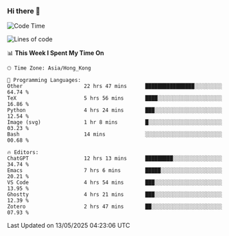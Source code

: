 ### Hi there 👋

<!--
**nicehiro/nicehiro** is a ✨ _special_ ✨ repository because its `README.md` (this file) appears on your GitHub profile.

Here are some ideas to get you started:

- 🔭 I’m currently working on ...
- 🌱 I’m currently learning ...
- 👯 I’m looking to collaborate on ...
- 🤔 I’m looking for help with ...
- 💬 Ask me about ...
- 📫 How to reach me: ...
- 😄 Pronouns: ...
- ⚡ Fun fact: ...
-->

<!--START_SECTION:waka-->
![Code Time](http://img.shields.io/badge/Code%20Time-657%20hrs%2036%20mins-blue)

![Lines of code](https://img.shields.io/badge/From%20Hello%20World%20I%27ve%20Written-1.7%20million%20lines%20of%20code-blue)

📊 **This Week I Spent My Time On** 

```text
🕑︎ Time Zone: Asia/Hong_Kong

💬 Programming Languages: 
Other                    22 hrs 47 mins      ████████████████░░░░░░░░░   64.74 % 
TeX                      5 hrs 56 mins       ████░░░░░░░░░░░░░░░░░░░░░   16.86 % 
Python                   4 hrs 24 mins       ███░░░░░░░░░░░░░░░░░░░░░░   12.54 % 
Image (svg)              1 hr 8 mins         █░░░░░░░░░░░░░░░░░░░░░░░░   03.23 % 
Bash                     14 mins             ░░░░░░░░░░░░░░░░░░░░░░░░░   00.68 % 

🔥 Editors: 
ChatGPT                  12 hrs 13 mins      █████████░░░░░░░░░░░░░░░░   34.74 % 
Emacs                    7 hrs 6 mins        █████░░░░░░░░░░░░░░░░░░░░   20.21 % 
VS Code                  4 hrs 54 mins       ███░░░░░░░░░░░░░░░░░░░░░░   13.95 % 
Ghostty                  4 hrs 21 mins       ███░░░░░░░░░░░░░░░░░░░░░░   12.39 % 
Zotero                   2 hrs 47 mins       ██░░░░░░░░░░░░░░░░░░░░░░░   07.93 % 
```


 Last Updated on 13/05/2025 04:23:06 UTC
<!--END_SECTION:waka-->
